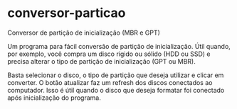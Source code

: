 # conversor-particao
Conversor de partição de inicialização (MBR e GPT)

Um programa para fácil conversão de partição de inicialização.
Útil quando, por exemplo, você compra um disco rígido ou sólido (HDD ou SSD)
e precisa alterar o tipo de partição de inicialização (GPT ou MBR).

Basta selecionar o disco, o tipo de partição que deseja utilizar e clicar
em converter.
O botão atualizar faz um refresh dos discos conectados ao computador.
Isso é útil quando o disco que deseja formatar foi conectado após inicialização
do programa.